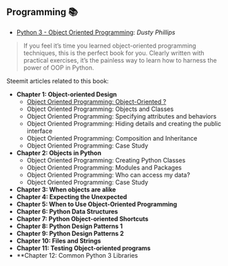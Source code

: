 ## Programming 📚 
- [Python 3 - Object Oriented Programming](https://github.com/valjen/book_collection/blob/master/Programming/Python%203%20-%20Object%20Oriented%20Programming/Python%203%20Object%20Oriented%20Programming%20%5BPhillips%202010-07-26%5D.pdf): *Dusty Phillips*
>If you feel it’s time you learned object-oriented programming techniques, this is the perfect book for you. Clearly written with practical exercises, it’s the painless way to learn how to harness the power of OOP in Python.

Steemit articles related to this book:

- **Chapter 1: Object-oriented Design**
  - [Object Oriented Programming: Object-Oriented ?](https://steemit.com/programming/@sinbad989/object-oriented-programming-object-oriented)
  - Object Oriented Programming: Objects and Classes
  - Object Oriented Programming: Specifying attributes and behaviors
  - Object Oriented Programming: Hiding details and creating the public interface
  - Object Oriented Programming: Composition and Inheritance
  - Object Oriented Programming: Case Study
- **Chapter 2: Objects in Python**
  - Object Oriented Programming: Creating Python Classes
  - Object Oriented Programming: Modules and Packages
  - Object Oriented Programming: Who can access my data? 
  - Object Oriented Programming: Case Study
- **Chapter 3: When objects are alike**
- **Chapter 4: Expecting the Unexpected**
- **Chapter 5: When to  Use Object-Oriented Programming**
- **Chapter 6: Python Data Structures**
- **Chapter 7: Python Object-oriented Shortcuts**
- **Chapter 8: Python Design Patterns 1**
- **Chapter 9: Python Design Patterns 2**
- **Chapter 10: Files and Strings**
- **Chapter 11: Testing Object-oriented programs**
- **Chapter 12: Common Python 3 Libraries






